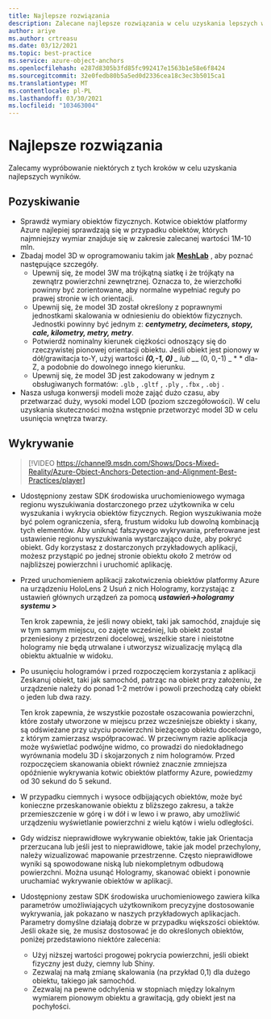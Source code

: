 ```yaml
---
title: Najlepsze rozwiązania
description: Zalecane najlepsze rozwiązania w celu uzyskania lepszych wyników
author: ariye
ms.author: crtreasu
ms.date: 03/12/2021
ms.topic: best-practice
ms.service: azure-object-anchors
ms.openlocfilehash: e287d8305b3fd85fc992417e1563b1e58e6f8424
ms.sourcegitcommit: 32e0fedb80b5a5ed0d2336cea18c3ec3b5015ca1
ms.translationtype: MT
ms.contentlocale: pl-PL
ms.lasthandoff: 03/30/2021
ms.locfileid: "103463004"
---
```

# <a name="best-practices"></a>Najlepsze rozwiązania

Zalecamy wypróbowanie niektórych z tych kroków w celu uzyskania najlepszych wyników.

## <a name="ingestion"></a>Pozyskiwanie

- Sprawdź wymiary obiektów fizycznych. Kotwice obiektów platformy Azure najlepiej sprawdzają się w przypadku obiektów, których najmniejszy wymiar znajduje się w zakresie zalecanej wartości 1M-10 mln.
- Zbadaj model 3D w oprogramowaniu takim jak [**MeshLab**](https://www.meshlab.net/) , aby poznać następujące szczegóły.
  - Upewnij się, że model 3W ma trójkątną siatkę i że trójkąty na zewnątrz powierzchni zewnętrznej. Oznacza to, że wierzchołki powinny być zorientowane, aby normalne wypełniać reguły po prawej stronie w ich orientacji.
  - Upewnij się, że model 3D został określony z poprawnymi jednostkami skalowania w odniesieniu do obiektów fizycznych. Jednostki powinny być jednym z: ***centymetry, decimeters, stopy, cale, kilometry, metry, metry***.
  - Potwierdź nominalny kierunek ciężkości odnoszący się do rzeczywistej pionowej orientacji obiektu. Jeśli obiekt jest pionowy w dół/grawitacja to-Y, użyj wartości ***(0,-1, 0)** _ lub _*_ (0, 0,-1) _ * * dla-Z, a podobnie do dowolnego innego kierunku.
  - Upewnij się, że model 3D jest zakodowany w jednym z obsługiwanych formatów: `.glb` , `.gltf` , `.ply` , `.fbx` , `.obj` .
- Nasza usługa konwersji modeli może zająć dużo czasu, aby przetwarzać duży, wysoki model LOD (poziom szczegółowości). W celu uzyskania skuteczności można wstępnie przetworzyć model 3D w celu usunięcia wnętrza twarzy.

## <a name="detection"></a>Wykrywanie

> [!VIDEO https://channel9.msdn.com/Shows/Docs-Mixed-Reality/Azure-Object-Anchors-Detection-and-Alignment-Best-Practices/player]

- Udostępniony zestaw SDK środowiska uruchomieniowego wymaga regionu wyszukiwania dostarczonego przez użytkownika w celu wyszukania i wykrycia obiektów fizycznych. Region wyszukiwania może być polem ograniczenia, sferą, frustum widoku lub dowolną kombinacją tych elementów. Aby uniknąć fałszywego wykrywania, preferowane jest ustawienie regionu wyszukiwania wystarczająco duże, aby pokryć obiekt. Gdy korzystasz z dostarczonych przykładowych aplikacji, możesz przystąpić po jednej stronie obiektu około 2 metrów od najbliższej powierzchni i uruchomić aplikację.
- Przed uruchomieniem aplikacji zakotwiczenia obiektów platformy Azure na urządzeniu HoloLens 2 Usuń z nich Hologramy, korzystając z ustawień głównych urządzeń za pomocą ***ustawień->hologramy systemu >***

  Ten krok zapewnia, że jeśli nowy obiekt, taki jak samochód, znajduje się w tym samym miejscu, co zajęte wcześniej, lub obiekt został przeniesiony z przestrzeni docelowej, wszelkie stare i nieistotne hologramy nie będą utrwalane i utworzysz wizualizację mylącą dla obiektu aktualnie w widoku.
- Po usunięciu hologramów i przed rozpoczęciem korzystania z aplikacji Zeskanuj obiekt, taki jak samochód, patrząc na obiekt przy założeniu, że urządzenie należy do ponad 1-2 metrów i powoli przechodzą cały obiekt o jeden lub dwa razy.

  Ten krok zapewnia, że wszystkie pozostałe oszacowania powierzchni, które zostały utworzone w miejscu przez wcześniejsze obiekty i skany, są odświeżane przy użyciu powierzchni bieżącego obiektu docelowego, z którym zamierzasz współpracować. W przeciwnym razie aplikacja może wyświetlać podwójne widmo, co prowadzi do niedokładnego wyrównania modelu 3D i skojarzonych z nim hologramów. Przed rozpoczęciem skanowania obiekt również znacznie zmniejsza opóźnienie wykrywania kotwic obiektów platformy Azure, powiedzmy od 30 sekund do 5 sekund.
- W przypadku ciemnych i wysoce odbijających obiektów, może być konieczne przeskanowanie obiektu z bliższego zakresu, a także przemieszczenie w górę i w dół i w lewo i w prawo, aby umożliwić urządzeniu wyświetlanie powierzchni z wielu kątów i wielu odległości.
- Gdy widzisz nieprawidłowe wykrywanie obiektów, takie jak Orientacja przerzucana lub jeśli jest to nieprawidłowe, takie jak model przechylony, należy wizualizować mapowanie przestrzenne. Często nieprawidłowe wyniki są spowodowane niską lub niekompletnym odbudową powierzchni. Można usunąć Hologramy, skanować obiekt i ponownie uruchamiać wykrywanie obiektów w aplikacji.
- Udostępniony zestaw SDK środowiska uruchomieniowego zawiera kilka parametrów umożliwiających użytkownikom precyzyjne dostosowanie wykrywania, jak pokazano w naszych przykładowych aplikacjach. Parametry domyślne działają dobrze w przypadku większości obiektów. Jeśli okaże się, że musisz dostosować je do określonych obiektów, poniżej przedstawiono niektóre zalecenia:
  - Użyj niższej wartości progowej pokrycia powierzchni, jeśli obiekt fizyczny jest duży, ciemny lub Shiny.
  - Zezwalaj na małą zmianę skalowania (na przykład 0,1) dla dużego obiektu, takiego jak samochód.
  - Zezwalaj na pewne odchylenia w stopniach między lokalnym wymiarem pionowym obiektu a grawitacją, gdy obiekt jest na pochyłości.
